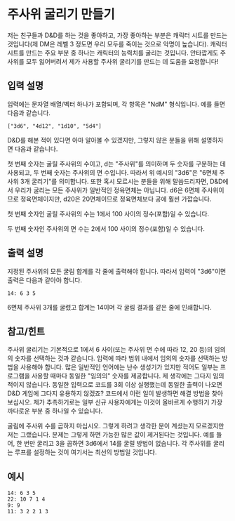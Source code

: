 # 주사위 굴리기 만들기

저는 친구들과 D&D를 하는 것을 좋아하고, 가장 좋아하는 부분은 캐릭터 시트를 만드는 것입니다(제 DM은 레벨 3 정도면 우리 모두를 죽이는 것으로 악명이 높습니다). 캐릭터 시트를 만드는 주요 부분 중 하나는 캐릭터의 능력치를 굴리는 것입니다. 안타깝게도 주사위를 모두 잃어버려서 제가 사용할 주사위 굴리기를 만드는 데 도움을 요청합니다!

## 입력 설명
입력에는 문자열 배열/벡터 하나가 포함되며, 각 항목은 "NdM" 형식입니다. 예를 들면 다음과 같습니다.

```text
["3d6", "4d12", "1d10", "5d4"]
```

D&D를 해본 적이 있다면 아마 알아볼 수 있겠지만, 그렇지 않은 분들을 위해 설명하자면 다음과 같습니다.

첫 번째 숫자는 굴릴 주사위의 수이고, d는 "주사위"를 의미하며 두 숫자를 구분하는 데 사용되고, 두 번째 숫자는 주사위의 면 수입니다. 따라서 위 예시의 "3d6"은 "6면체 주사위 3개 굴리기"를 의미합니다. 또한 혹시 모르시는 분들을 위해 말씀드리자면, D&D에서 우리가 굴리는 모든 주사위가 일반적인 정육면체는 아닙니다. d6은 6면체 주사위이므로 정육면체이지만, d20은 20면체이므로 정육면체보다 공에 훨씬 가깝습니다.

첫 번째 숫자인 굴릴 주사위의 수는 1에서 100 사이의 정수(포함)일 수 있습니다.

두 번째 숫자인 주사위의 면 수는 2에서 100 사이의 정수(포함)일 수 있습니다.

## 출력 설명

지정된 주사위의 모든 굴림 합계를 각 줄에 출력해야 합니다. 따라서 입력이 "3d6"이면 출력은 다음과 같아야 합니다.

```text
14: 6 3 5
```

6면체 주사위 3개를 굴렸고 합계는 14이며 각 굴림 결과를 같은 줄에 인쇄합니다.

## 참고/힌트

주사위 굴리기는 기본적으로 1에서 6 사이(또는 주사위 면 수에 따라 12, 20 등)의 임의의 숫자를 선택하는 것과 같습니다. 입력에 따라 범위 내에서 임의의 숫자를 선택하는 방법을 사용해야 합니다. 많은 일반적인 언어에는 난수 생성기가 있지만 적어도 일부는 프로그램을 사용할 때마다 동일한 "임의의" 숫자를 제공합니다. 제 생각에는 그다지 임의적이지 않습니다. 동일한 입력으로 코드를 3회 이상 실행했는데 동일한 출력이 나오면 D&D 게임에 그다지 유용하지 않겠죠? 코드에서 이런 일이 발생하면 해결 방법을 찾아보십시오. 제가 추측하기로는 일부 신규 사용자에게는 이것이 올바르게 수행하기 가장 까다로운 부분 중 하나일 수 있습니다.

굴림에 주사위 수를 곱하지 마십시오. 그렇게 하려고 생각한 분이 계셨는지 모르겠지만 저는 그랬습니다. 문제는 그렇게 하면 가능한 많은 값이 제거된다는 것입니다. 예를 들어, 한 번만 굴리고 3을 곱하면 3d6에서 14를 굴릴 방법이 없습니다. 각 주사위를 굴리는 루프를 설정하는 것이 여기서는 최선의 방법일 것입니다.

## 예시
```text
14: 6 3 5
22: 10 7 1 4
9: 9
11: 3 2 2 1 3
```